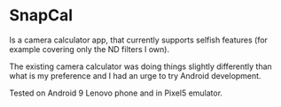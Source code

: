 # SnapCal

Is a camera calculator app, that currently supports selfish features 
(for example covering only the ND filters I own).

The existing camera calculator was doing things slightly differently 
than what is my preference and I had an urge to try Android development.

Tested on Android 9 Lenovo phone and in Pixel5 emulator.